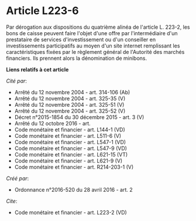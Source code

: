 # Article L223-6

Par dérogation aux dispositions du quatrième alinéa de l'article L. 223-2, les bons de caisse peuvent faire l'objet d'une
offre par l'intermédiaire d'un prestataire de services d'investissement ou d'un conseiller en investissements participatifs
au moyen d'un site internet remplissant les caractéristiques fixées par le règlement général de l'Autorité des marchés
financiers. Ils prennent alors la dénomination de minibons.

**Liens relatifs à cet article**

_Cité par_:

  - Arrêté du 12 novembre 2004 - art. 314-106 (Ab)
  - Arrêté du 12 novembre 2004 - art. 325-35 (V)
  - Arrêté du 12 novembre 2004 - art. 325-51 (V)
  - Arrêté du 12 novembre 2004 - art. 325-52 (V)
  - Décret n°2015-1854 du 30 décembre 2015 - art. 3 (V)
  - Arrêté du 12 octobre 2016 - art.
  - Code monétaire et financier - art. L144-1 (VD)
  - Code monétaire et financier - art. L511-6 (V)
  - Code monétaire et financier - art. L547-1 (VD)
  - Code monétaire et financier - art. L547-9 (VD)
  - Code monétaire et financier - art. L621-15 (VT)
  - Code monétaire et financier - art. L621-9 (V)
  - Code monétaire et financier - art. R214-203-1 (V)

_Créé par_:

  - Ordonnance n°2016-520 du 28 avril 2016 - art. 2

_Cite_:

  - Code monétaire et financier - art. L223-2 (VD)

